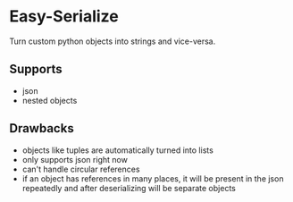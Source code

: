 
# Easy-Serialize

Turn custom python objects into strings and vice-versa.

## Supports

- json
- nested objects

## Drawbacks

- objects like tuples are automatically turned into lists
- only supports json right now
- can't handle circular references
- if an object has references in many places, it will be present in the json repeatedly and after deserializing will be separate objects

